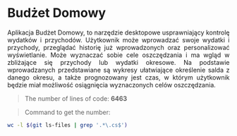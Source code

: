 # Budżet Domowy

<p align="justify">
Aplikacja Budżet Domowy, to narzędzie desktopowe usprawniający kontrolę wydatków i przychodów. Użytkownik może wprowadzać swoje wydatki i przychody, przeglądać historię już wprowadzonych oraz personalizować wyświetlanie. Może wyznaczać sobie cele oszczędzania i ma wgląd w zbliżające się przychody lub wydatki okresowe. Na podstawie wprowadzanych przedstawiane są wykresy ułatwiające określenie salda z danego okresu, a także prognozowany jest czas, w którym użytkownik będzie miał możliwość osiągnięcia wyznaczonych celów oszczędzania.</p>

> The number of lines of code: **6463**

> Command to get the number:
```bash
wc -l $(git ls-files | grep '.*\.cs$')
```

